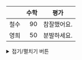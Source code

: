|                  | 수학                        | 평가              |  
|:--- | ---: | :---: |  
| 철수             | 90            | 참잘했어요. |  
| 영희           | 50            | 분발하세요. |

<details>
<summary>접기/펼치기 버튼</summary>
<div markdown=“1”>
|제목|내용|
|--|--|
|1|1|
|2|10|
</div>
</details>
